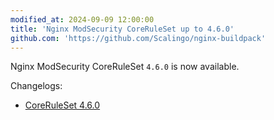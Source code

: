 ```yaml
---
modified_at: 2024-09-09 12:00:00
title: 'Nginx ModSecurity CoreRuleSet up to 4.6.0'
github.com: 'https://github.com/Scalingo/nginx-buildpack'
---
```


Nginx ModSecurity CoreRuleSet `4.6.0` is now available.

Changelogs:
- [CoreRuleSet 4.6.0](https://github.com/coreruleset/coreruleset/releases/tag/v4.6.0)
